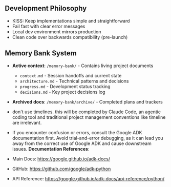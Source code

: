 
## Development Philosophy
- KISS: Keep implementations simple and straightforward
- Fail fast with clear error messages
- Local dev environment mirrors production
- Clean code over backwards compatibility (pre-launch)

## Memory Bank System
- **Active context**: `/memory-bank/` - Contains living project documents
  - `context.md` - Session handoffs and current state
  - `architecture.md` - Technical patterns and decisions
  - `progress.md` - Development status tracking
  - `decisions.md` - Key project decisions log
- **Archived docs**: `/memory-bank/archive/` - Completed plans and trackers

- don't use timelines. this will be completed by Claude Code, an agentic coding tool and traditional project management conventions like timeline are irrelevant.

- If you encounter confusion or errors, consult the Google ADK documentation first. Avoid trial-and-error debugging, as it can lead you away from the correct use of Google ADK and cause downstream issues. 
**Documentation References**: 
- Main Docs: https://google.github.io/adk-docs/
- GitHub: https://github.com/google/adk-python
- API Reference: https://google.github.io/adk-docs/api-reference/python/